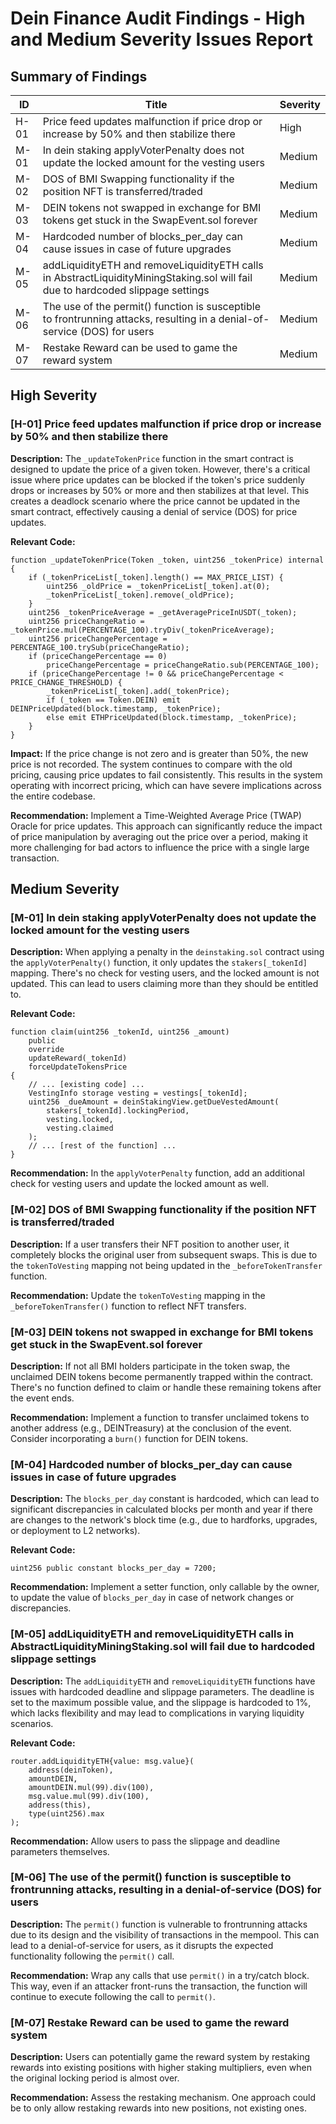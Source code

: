 # Dein Finance Audit Findings - High and Medium Severity Issues Report

## Summary of Findings

| ID | Title | Severity |
|----|-------|----------|
| H-01 | Price feed updates malfunction if price drop or increase by 50% and then stabilize there | High |
| M-01 | In dein staking applyVoterPenalty does not update the locked amount for the vesting users | Medium |
| M-02 | DOS of BMI Swapping functionality if the position NFT is transferred/traded | Medium |
| M-03 | DEIN tokens not swapped in exchange for BMI tokens get stuck in the SwapEvent.sol forever | Medium |
| M-04 | Hardcoded number of blocks_per_day can cause issues in case of future upgrades | Medium |
| M-05 | addLiquidityETH and removeLiquidityETH calls in AbstractLiquidityMiningStaking.sol will fail due to hardcoded slippage settings | Medium |
| M-06 | The use of the permit() function is susceptible to frontrunning attacks, resulting in a denial-of-service (DOS) for users | Medium |
| M-07 | Restake Reward can be used to game the reward system | Medium |

## High Severity

### [H-01] Price feed updates malfunction if price drop or increase by 50% and then stabilize there

**Description:**
The `_updateTokenPrice` function in the smart contract is designed to update the price of a given token. However, there's a critical issue where price updates can be blocked if the token's price suddenly drops or increases by 50% or more and then stabilizes at that level. This creates a deadlock scenario where the price cannot be updated in the smart contract, effectively causing a denial of service (DOS) for price updates.

**Relevant Code:**
```solidity
function _updateTokenPrice(Token _token, uint256 _tokenPrice) internal {
    if (_tokenPriceList[_token].length() == MAX_PRICE_LIST) {
        uint256 _oldPrice = _tokenPriceList[_token].at(0);
        _tokenPriceList[_token].remove(_oldPrice);
    }
    uint256 _tokenPriceAverage = _getAveragePriceInUSDT(_token);
    uint256 priceChangeRatio = _tokenPrice.mul(PERCENTAGE_100).tryDiv(_tokenPriceAverage);
    uint256 priceChangePercentage = PERCENTAGE_100.trySub(priceChangeRatio);
    if (priceChangePercentage == 0)
        priceChangePercentage = priceChangeRatio.sub(PERCENTAGE_100);
    if (priceChangePercentage != 0 && priceChangePercentage < PRICE_CHANGE_THRESHOLD) {
        _tokenPriceList[_token].add(_tokenPrice);
        if (_token == Token.DEIN) emit DEINPriceUpdated(block.timestamp, _tokenPrice);
        else emit ETHPriceUpdated(block.timestamp, _tokenPrice);
    }
}
```

**Impact:**
If the price change is not zero and is greater than 50%, the new price is not recorded. The system continues to compare with the old pricing, causing price updates to fail consistently. This results in the system operating with incorrect pricing, which can have severe implications across the entire codebase.

**Recommendation:**
Implement a Time-Weighted Average Price (TWAP) Oracle for price updates. This approach can significantly reduce the impact of price manipulation by averaging out the price over a period, making it more challenging for bad actors to influence the price with a single large transaction.

## Medium Severity

### [M-01] In dein staking applyVoterPenalty does not update the locked amount for the vesting users

**Description:**
When applying a penalty in the `deinstaking.sol` contract using the `applyVoterPenalty()` function, it only updates the `stakers[_tokenId]` mapping. There's no check for vesting users, and the locked amount is not updated. This can lead to users claiming more than they should be entitled to.

**Relevant Code:**
```solidity
function claim(uint256 _tokenId, uint256 _amount)
    public
    override
    updateReward(_tokenId)
    forceUpdateTokensPrice
{
    // ... [existing code] ...
    VestingInfo storage vesting = vestings[_tokenId];
    uint256 _dueAmount = deinStakingView.getDueVestedAmount(
        stakers[_tokenId].lockingPeriod,
        vesting.locked,
        vesting.claimed
    );
    // ... [rest of the function] ...
}
```

**Recommendation:**
In the `applyVoterPenalty` function, add an additional check for vesting users and update the locked amount as well.

### [M-02] DOS of BMI Swapping functionality if the position NFT is transferred/traded

**Description:**
If a user transfers their NFT position to another user, it completely blocks the original user from subsequent swaps. This is due to the `tokenToVesting` mapping not being updated in the `_beforeTokenTransfer` function.

**Recommendation:**
Update the `tokenToVesting` mapping in the `_beforeTokenTransfer()` function to reflect NFT transfers.

### [M-03] DEIN tokens not swapped in exchange for BMI tokens get stuck in the SwapEvent.sol forever

**Description:**
If not all BMI holders participate in the token swap, the unclaimed DEIN tokens become permanently trapped within the contract. There's no function defined to claim or handle these remaining tokens after the event ends.

**Recommendation:**
Implement a function to transfer unclaimed tokens to another address (e.g., DEINTreasury) at the conclusion of the event. Consider incorporating a `burn()` function for DEIN tokens.

### [M-04] Hardcoded number of blocks_per_day can cause issues in case of future upgrades

**Description:**
The `blocks_per_day` constant is hardcoded, which can lead to significant discrepancies in calculated blocks per month and year if there are changes to the network's block time (e.g., due to hardforks, upgrades, or deployment to L2 networks).

**Relevant Code:**
```solidity
uint256 public constant blocks_per_day = 7200;
```

**Recommendation:**
Implement a setter function, only callable by the owner, to update the value of `blocks_per_day` in case of network changes or discrepancies.

### [M-05] addLiquidityETH and removeLiquidityETH calls in AbstractLiquidityMiningStaking.sol will fail due to hardcoded slippage settings

**Description:**
The `addLiquidityETH` and `removeLiquidityETH` functions have issues with hardcoded deadline and slippage parameters. The deadline is set to the maximum possible value, and the slippage is hardcoded to 1%, which lacks flexibility and may lead to complications in varying liquidity scenarios.

**Relevant Code:**
```solidity
router.addLiquidityETH{value: msg.value}(
    address(deinToken),
    amountDEIN,
    amountDEIN.mul(99).div(100),
    msg.value.mul(99).div(100),
    address(this),
    type(uint256).max
);
```

**Recommendation:**
Allow users to pass the slippage and deadline parameters themselves.

### [M-06] The use of the permit() function is susceptible to frontrunning attacks, resulting in a denial-of-service (DOS) for users

**Description:**
The `permit()` function is vulnerable to frontrunning attacks due to its design and the visibility of transactions in the mempool. This can lead to a denial-of-service for users, as it disrupts the expected functionality following the `permit()` call.

**Recommendation:**
Wrap any calls that use `permit()` in a try/catch block. This way, even if an attacker front-runs the transaction, the function will continue to execute following the call to `permit()`.

### [M-07] Restake Reward can be used to game the reward system

**Description:**
Users can potentially game the reward system by restaking rewards into existing positions with higher staking multipliers, even when the original locking period is almost over.

**Recommendation:**
Assess the restaking mechanism. One approach could be to only allow restaking rewards into new positions, not existing ones.